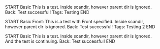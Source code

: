 <!-- NOT A CARD BECAUSE ITS IGNORED -->
START
Basic
This is a test. Inside scandir, however parent dir is ignored.
Back: Test successful!
Tags: Testing
END

<!-- NOT A CARD BECAUSE ITS IGNORED -->
START
Basic
Front: This is a test with Front specified. Inside scandir, however parent dir is ignored.
Back: Test successful!
Tags: Testing 2
END

<!-- NOT A CARD BECAUSE ITS IGNORED -->
START
Basic
This is a test. Inside scandir, however parent dir is ignored.
And the test is continuing.
Back: Test successful!
END